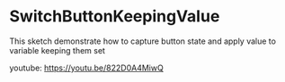 # SwitchButtonKeepingValue
This sketch demonstrate how to capture button state and apply value to variable keeping them set


youtube:
https://youtu.be/822D0A4MiwQ

